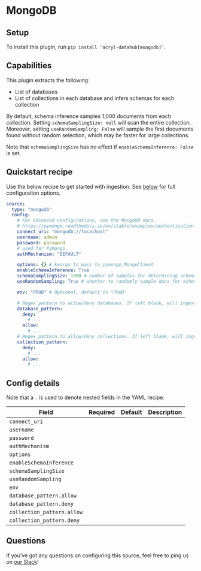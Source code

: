 # MongoDB

## Setup

To install this plugin, run `pip install 'acryl-datahub[mongodb]'`.

## Capabilities

This plugin extracts the following:

- List of databases
- List of collections in each database and infers schemas for each collection

By default, schema inference samples 1,000 documents from each collection. Setting `schemaSamplingSize: null` will scan the entire collection.
Moreover, setting `useRandomSampling: False` will sample the first documents found without random selection, which may be faster for large collections.

Note that `schemaSamplingSize` has no effect if `enableSchemaInference: False` is set.

## Quickstart recipe

Use the below recipe to get started with ingestion. See [below](#config-details) for full configuration options.

```yml
source:
  type: "mongodb"
  config:
    # For advanced configurations, see the MongoDB docs.
    # https://pymongo.readthedocs.io/en/stable/examples/authentication.html
    connect_uri: "mongodb://localhost"
    username: admin
    password: password
    # used for PyMongo
    authMechanism: "DEFAULT"

    options: {} # kwargs to pass to pymongo.MongoClient
    enableSchemaInference: True
    schemaSamplingSize: 1000 # number of samples for determining schema
    useRandomSampling: True # whether to randomly sample docs for schema or just use the first ones, True by default

    env: "PROD" # Optional, default is "PROD"

    # Regex pattern to allow/deny databases. If left blank, will ingest all.
    database_pattern:
      deny:
        # ...
      allow:
        # ...
    # Regex pattern to allow/deny collections. If left blank, will ingest all.
    collection_pattern:
      deny:
        # ...
      allow:
        # ...
```

## Config details

Note that a `.` is used to denote nested fields in the YAML recipe.

| Field                      | Required | Default | Description |
| -------------------------- | -------- | ------- | ----------- |
| `connect_uri`              |          |         |             |
| `username`                 |          |         |             |
| `password`                 |          |         |             |
| `authMechanism`            |          |         |             |
| `options`                  |          |         |             |
| `enableSchemaInference`    |          |         |             |
| `schemaSamplingSize`       |          |         |             |
| `useRandomSampling`        |          |         |             |
| `env`                      |          |         |             |
| `database_pattern.allow`   |          |         |             |
| `database_pattern.deny`    |          |         |             |
| `collection_pattern.allow` |          |         |             |
| `collection_pattern.deny`  |          |         |             |

## Questions

If you've got any questions on configuring this source, feel free to ping us on [our Slack](https://slack.datahubproject.io/)!
